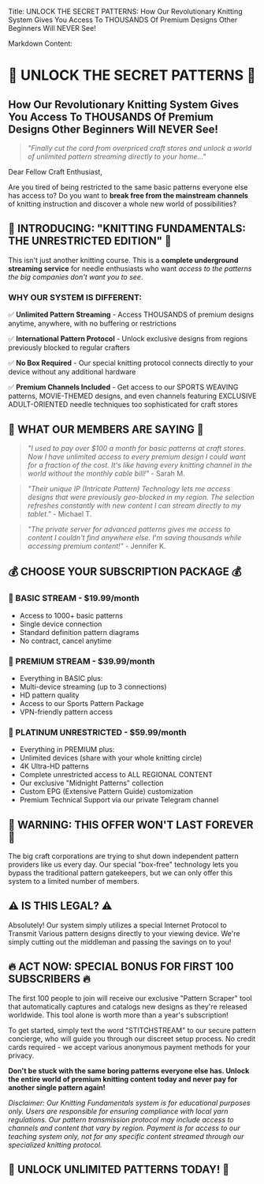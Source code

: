Title: UNLOCK THE SECRET PATTERNS: How Our Revolutionary Knitting System Gives You Access To THOUSANDS Of Premium Designs Other Beginners Will NEVER See!

Markdown Content:
# 🧶 UNLOCK THE SECRET PATTERNS 🧶
## How Our Revolutionary Knitting System Gives You Access To THOUSANDS Of Premium Designs Other Beginners Will NEVER See!

> *"Finally cut the cord from overpriced craft stores and unlock a world of unlimited pattern streaming directly to your home..."*

Dear Fellow Craft Enthusiast,

Are you tired of being restricted to the same basic patterns everyone else has access to? Do you want to **break free from the mainstream channels** of knitting instruction and discover a whole new world of possibilities?

## 🔑 INTRODUCING: "KNITTING FUNDAMENTALS: THE UNRESTRICTED EDITION" 🔑

This isn't just another knitting course. This is a **complete underground streaming service** for needle enthusiasts who want *access to the patterns the big companies don't want you to see*.

### WHY OUR SYSTEM IS DIFFERENT:

✅ **Unlimited Pattern Streaming** - Access THOUSANDS of premium designs anytime, anywhere, with no buffering or restrictions
  
✅ **International Pattern Protocol** - Unlock exclusive designs from regions previously blocked to regular crafters

✅ **No Box Required** - Our special knitting protocol connects directly to your device without any additional hardware

✅ **Premium Channels Included** - Get access to our SPORTS WEAVING patterns, MOVIE-THEMED designs, and even channels featuring EXCLUSIVE ADULT-ORIENTED needle techniques too sophisticated for craft stores

## 🌟 WHAT OUR MEMBERS ARE SAYING 🌟

> *"I used to pay over $100 a month for basic patterns at craft stores. Now I have unlimited access to every premium design I could want for a fraction of the cost. It's like having every knitting channel in the world without the monthly cable bill!"* - Sarah M.

> *"Their unique IP (Intricate Pattern) Technology lets me access designs that were previously geo-blocked in my region. The selection refreshes constantly with new content I can stream directly to my tablet."* - Michael T.

> *"The private server for advanced patterns gives me access to content I couldn't find anywhere else. I'm saving thousands while accessing premium content!"* - Jennifer K.

## 💰 CHOOSE YOUR SUBSCRIPTION PACKAGE 💰

### 🥉 BASIC STREAM - $19.99/month
- Access to 1000+ basic patterns
- Single device connection
- Standard definition pattern diagrams
- No contract, cancel anytime

### 🥈 PREMIUM STREAM - $39.99/month
- Everything in BASIC plus:
- Multi-device streaming (up to 3 connections)
- HD pattern quality
- Access to our Sports Pattern Package
- VPN-friendly pattern access

### 🥇 PLATINUM UNRESTRICTED - $59.99/month
- Everything in PREMIUM plus:
- Unlimited devices (share with your whole knitting circle)
- 4K Ultra-HD patterns
- Complete unrestricted access to ALL REGIONAL CONTENT
- Our exclusive "Midnight Patterns" collection
- Custom EPG (Extensive Pattern Guide) customization
- Premium Technical Support via our private Telegram channel

## 🚨 WARNING: THIS OFFER WON'T LAST FOREVER 🚨

The big craft corporations are trying to shut down independent pattern providers like us every day. Our special "box-free" technology lets you bypass the traditional pattern gatekeepers, but we can only offer this system to a limited number of members.

## ⚠️ IS THIS LEGAL? ⚠️

Absolutely! Our system simply utilizes a special Internet Protocol to Transmit Various pattern designs directly to your viewing device. We're simply cutting out the middleman and passing the savings on to you!

## 🔥 ACT NOW: SPECIAL BONUS FOR FIRST 100 SUBSCRIBERS 🔥

The first 100 people to join will receive our exclusive "Pattern Scraper" tool that automatically captures and catalogs new designs as they're released worldwide. This tool alone is worth more than a year's subscription!

To get started, simply text the word "STITCHSTREAM" to our secure pattern concierge, who will guide you through our discreet setup process. No credit cards required - we accept various anonymous payment methods for your privacy.

**Don't be stuck with the same boring patterns everyone else has. Unlock the entire world of premium knitting content today and never pay for another single pattern again!**

*Disclaimer: Our Knitting Fundamentals system is for educational purposes only. Users are responsible for ensuring compliance with local yarn regulations. Our pattern transmission protocol may include access to channels and content that vary by region. Payment is for access to our teaching system only, not for any specific content streamed through our specialized knitting protocol.*

## 🧶 UNLOCK UNLIMITED PATTERNS TODAY! 🧶